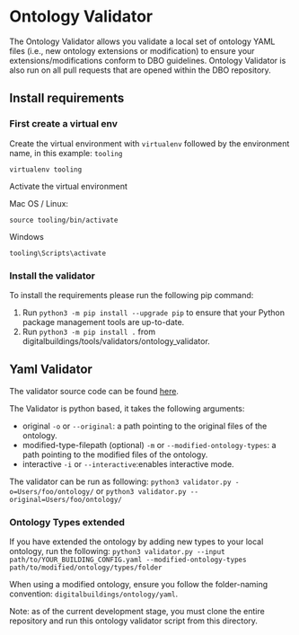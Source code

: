 # Ontology Validator

The Ontology Validator allows you validate a local set of ontology YAML files (i.e., new ontology extensions or modification) to ensure your extensions/modifications conform to DBO guidelines. Ontology Validator is also run on all pull requests that are opened within the DBO repository.

## Install requirements

### First create a virtual env

Create the virtual environment with `virtualenv` followed by the environment name, in this example: `tooling`

```
virtualenv tooling
```


Activate the virtual environment

Mac OS / Linux:
```
source tooling/bin/activate
```

Windows
```
tooling\Scripts\activate
```

### Install the validator

To install the requirements please run the following pip command:

1. Run `python3 -m pip install --upgrade pip` to ensure that your Python package management tools are up-to-date.
2. Run `python3 -m pip install .` from digitalbuildings/tools/validators/ontology_validator.


## Yaml Validator
The validator source code can be found [here](yamlformat/validator/validate_types.py).

The Validator is python based, it takes the following arguments:

* original `-o` or `--original`: a path pointing to the original files of the
  ontology.
* modified-type-filepath (optional) `-m` or `--modified-ontology-types`:
  a path pointing to the modified files of the ontology.
* interactive `-i` or `--interactive`:enables interactive mode.

The validator can be run as following: `python3 validator.py
-o=Users/foo/ontology/` or `python3 validator.py --original=Users/foo/ontology/`

### Ontology Types extended

If you have extended the ontology by adding new types to your local ontology, run the following: `python3 validator.py --input path/to/YOUR_BUILDING_CONFIG.yaml --modified-ontology-types path/to/modified/ontology/types/folder`

When using a modified ontology, ensure you follow the folder-naming convention: `digitalbuildings/ontology/yaml`.

Note: as of the current development stage, you must clone the entire repository and run this ontology validator script from this directory.
